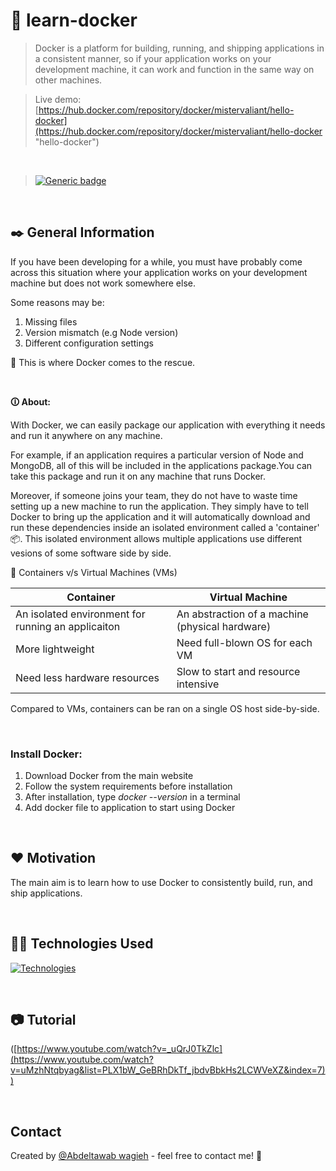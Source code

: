 
# 🐋 learn-docker
> Docker is a platform for building, running, and shipping applications in a consistent manner, so if your application works on your development machine, it can work and function in the same way on other machines.

>Live demo:
[https://hub.docker.com/repository/docker/mistervaliant/hello-docker](https://hub.docker.com/repository/docker/mistervaliant/hello-docker "hello-docker")

<br/>

>[![Generic badge](https://img.shields.io/badge/Project_Status:-Deployed-<COLOR>.svg)](https://github.com/MisterValiant)

<br/>

## ✒️ General Information 
If you have been developing for a while, you must have probably come across this situation where your application works on your development machine but does not work somewhere else.

Some reasons may be:

1. Missing files
2. Version mismatch (e.g Node version)
3. Different configuration settings

🐋 This is where Docker comes to the rescue.



<br/>

**🛈 About:**

With Docker, we can easily package our application with everything it needs and run it anywhere on any machine.

For example, if an application requires a particular version of Node and MongoDB, all of this will be included in the applications package.You can take this package and run it on any machine that runs Docker.

Moreover, if someone joins your team, they do not have to waste time setting up a new machine to run the application. They simply have to tell Docker to bring up the application and it will automatically download and run these dependencies inside an isolated environment called a 'container' 📦. This isolated environment allows multiple applications use different vesions of some software side by side.

🤔 Containers v/s Virtual Machines (VMs)

|Container| Virtual Machine  |
|---|---|
| An isolated environment for running an applicaiton  | An abstraction of a machine (physical hardware)  | 
| More lightweight | Need full-blown OS for each VM  |
|  Need less hardware resources | Slow to start and resource intensive  |  

Compared to VMs, containers can be ran on a single OS host side-by-side.

<br/>

### Install Docker:

1. Download Docker from the main website
2. Follow the system requirements before installation
3. After installation, type _docker --version_ in a terminal
4. Add docker file to application to start using Docker




<br/>

## ❤️ Motivation
The main aim is to learn how to use Docker to consistently build, run, and ship applications.

<br/>

## 👨‍💻 Technologies Used

<div align="left">

  [![Technologies](https://skillicons.dev/icons?i=js,docker)](https://skillicons.dev)

</div>

<br/>

## 📷 Tutorial
([https://www.youtube.com/watch?v=_uQrJ0TkZlc](https://www.youtube.com/watch?v=uMzhNtqbyag&list=PLX1bW_GeBRhDkTf_jbdvBbkHs2LCWVeXZ&index=7))
</div>


<br/>

## Contact
Created by [@Abdeltawab 
wagieh](https://github.com/Alien166) - feel free to contact me! 📧
